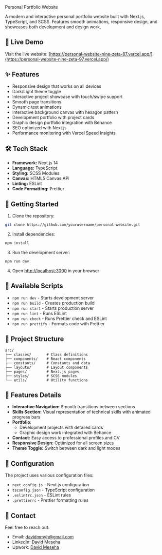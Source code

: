  Personal Portfolio Website

A modern and interactive personal portfolio website built with Next.js, TypeScript, and SCSS. Features smooth animations, responsive design, and showcases both development and design work.

## 🌟 Live Demo

Visit the live website: [https://personal-website-nine-zeta-97.vercel.app/](https://personal-website-nine-zeta-97.vercel.app/)

## ✨ Features

- Responsive design that works on all devices
- Dark/Light theme toggle
- Interactive project showcase with touch/swipe support
- Smooth page transitions
- Dynamic text animations
- Interactive background canvas with hexagon pattern
- Development portfolio with project cards
- Graphic design portfolio integration with Behance
- SEO optimized with Next.js
- Performance monitoring with Vercel Speed Insights

## 🛠️ Tech Stack

- **Framework:** Next.js 14
- **Language:** TypeScript
- **Styling:** SCSS Modules
- **Canvas:** HTML5 Canvas API
- **Linting:** ESLint
- **Code Formatting:** Prettier

## 🚀 Getting Started

1. Clone the repository:
```bash
git clone https://github.com/yourusername/personal-website.git
```

2. Install dependencies:
```bash
npm install
```

3. Run the development server:
```bash
npm run dev
```

4. Open [http://localhost:3000](http://localhost:3000) in your browser

## 📝 Available Scripts

- `npm run dev` - Starts development server
- `npm run build` - Creates production build
- `npm run start` - Starts production server
- `npm run lint` - Runs ESLint
- `npm run check` - Runs Prettier check and ESLint
- `npm run prettify` - Formats code with Prettier

## 📁 Project Structure

```
src/
├── classes/       # Class definitions
├── components/    # React components
├── constants/     # Constants and data
├── layouts/       # Layout components
├── pages/         # Next.js pages
├── styles/        # SCSS modules
└── utils/         # Utility functions
```

## 🎨 Features Details

- **Interactive Navigation:** Smooth transitions between sections
- **Skills Section:** Visual representation of technical skills with animated progress bars
- **Portfolio:** 
  - Development projects with detailed cards
  - Graphic design work integrated with Behance
- **Contact:** Easy access to professional profiles and CV
- **Responsive Design:** Optimized for all screen sizes
- **Theme Toggle:** Switch between dark and light modes

## 🔧 Configuration

The project uses various configuration files:
- `next.config.js` - Next.js configuration
- `tsconfig.json` - TypeScript configuration
- `.eslintrc.json` - ESLint rules
- `.prettierrc` - Prettier formatting rules

## 👋 Contact

Feel free to reach out:
- Email: davidmmyh@gmail.com
- LinkedIn: [David Meseha](https://www.linkedin.com/in/david-meseha-657b4b230/)
- Upwork: [David Meseha](https://www.upwork.com/freelancers/davidmeseha)